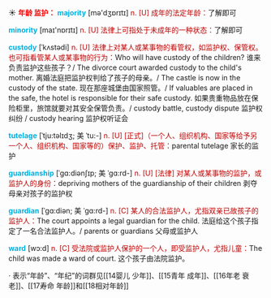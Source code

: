 ☀ <font color="red">**年龄 监护：**</font>
<font color="sky blue">**majority**</font> [mə'dӡɒrɪtɪ] 
<font color="#c00000">n. [U] 成年的法定年龄：</font>了解即可

<font color="sky blue">**minority**</font> [maɪ'nɒrɪtɪ] 
<font color="#c00000">n. [U] 法律上可指处于未成年的一种状态：</font>了解即可
           
<font color="sky blue">**custody**</font> [ˈkʌstədi]
<font color="#c00000">n. [U] 法律上对某人或某事物的看管权，如监护权、保管权。也可指看管某人或某事物的行为：</font>Who will have custody of the children? 谁来负责监护这些孩子？/ The divorce court awarded custody to the child's mother. 离婚法庭把监护权判给了孩子的母亲。/ The castle is now in the custody of the state. 现在那座城堡由国家照管。/ If valuables are placed in the safe, the hotel is responsible for their safe custody. 如果贵重物品放在保险柜里，旅馆就要对其安全保管负责。/ custody battle, custody dispute 监护权纠纷 / custody hearing 监护权听证会
            
<font color="sky blue">**tutelage**</font> [ˈtju:təlɪdʒ; 美 ˈtu:-]
<font color="#c00000">n. [U] [正式]（一个人、组织机构、国家等给予另一个人、组织机构、国家等的）保护、监护、托管：</font>parental tutelage 家长的监护          

<font color="sky blue">**guardianship**</font> [ˈgɑ:diənʃɪp; 美 ˈgɑ:rd-]
<font color="#c00000">n. [U] [法律] 对某人或某事物的监护，或监护人的身份：</font>depriving mothers of the guardianship of their children 剥夺母亲对孩子的监护权
           
<font color="sky blue">**guardian**</font> [ˈgɑ:diən; 美 ˈgɑ:rd-]
<font color="#c00000">n. [C] 某人的合法监护人，尤指双亲已故孩子的监护人：</font>The court appoints a legal guardian for the child. 法庭给这个孩子指定了一名合法监护人。/ parents or guardians 父母或监护人

<font color="sky blue">**ward**</font> [wɔ:d] 
<font color="#c00000">n. [C] 受法院或监护人保护的一个人，即受监护人，尤指儿童：</font>The child was made a ward of court. 这个孩子由法院监护。

· 表示“年龄”、“年纪”的词群见[[14婴儿 少年]]、[[15青年 成年]]、[[16年老 衰老]]、[[17寿命 年龄]]和[[18相对年龄]]

